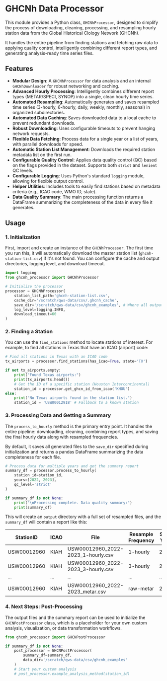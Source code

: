 # GHCNh Data Processor

This module provides a Python class, `GHCNhProcessor`, designed to simplify the process of downloading, cleaning, processing, and resampling hourly station data from the Global Historical Clology Network (GHCNh).

It handles the entire pipeline from finding stations and fetching raw data to applying quality control, intelligently combining different report types, and generating analysis-ready time series files.

## Features

- **Modular Design**: A `GHCNhProcessor` for data analysis and an internal `GHCNhDownloader` for robust networking and caching.
- **Advanced Hourly Processing**: Intelligently combines different report types (METAR/SPECI, SYNOP) into a single, clean hourly time series.
- **Automated Resampling**: Automatically generates and saves resampled time series (3-hourly, 6-hourly, daily, weekly, monthly, seasonal) in organized subdirectories.
- **Automated Data Caching**: Saves downloaded data to a local cache to prevent redundant downloads.
- **Robust Downloading**: Uses configurable timeouts to prevent hanging network requests.
- **Flexible Data Fetching**: Process data for a single year or a list of years, with parallel downloads for speed.
- **Automatic Station List Management**: Downloads the required station metadata list on the first run.
- **Configurable Quality Control**: Applies data quality control (QC) based on the flags provided in the dataset. Supports both `strict` and `lenient` QC levels.
- **Configurable Logging**: Uses Python's standard `logging` module, allowing for flexible output control.
- **Helper Utilities**: Includes tools to easily find stations based on metadata criteria (e.g., ICAO code, WMO ID, state).
- **Data Quality Summary**: The main processing function returns a DataFrame summarizing the completeness of the data in every file it generates.

## Usage

### 1. Initialization

First, import and create an instance of the `GHCNhProcessor`. The first time you run this, it will automatically download the master station list (`ghcnh-station-list.csv`) if it's not found. You can configure the cache and output directories, logging level, and download timeout.

```python
import logging
from ghcnh_processor import GHCNhProcessor

# Initialize the processor
processor = GHCNhProcessor(
    station_list_path='ghcnh-station-list.csv',
    cache_dir='/scratch/qws-data/csv/.ghcnh_cache',
    save_dir='/scratch/qws-data/csv/ghcnh_examples', # Where all output files will be saved
    log_level=logging.INFO,
    download_timeout=60
)
```

### 2. Finding a Station

You can use the `find_stations` method to locate stations of interest. For example, to find all stations in Texas that have an ICAO (airport) code:

```python
# Find all stations in Texas with an ICAO code
tx_airports = processor.find_stations(has_icao=True, state='TX')

if not tx_airports.empty:
    print("Found Texas airports:")
    print(tx_airports.head())
    # Get the ID of a specific station (Houston Intercontinental)
    station_id = processor.get_ghcn_id_from_icao('KHOU')
else:
    print("No Texas airports found in the station list.")
    station_id = 'USW00012918' # Fallback to a known station
```

### 3. Processing Data and Getting a Summary

The `process_to_hourly` method is the primary entry point. It handles the entire pipeline: downloading, cleaning, combining report types, and saving the final hourly data along with resampled frequencies.

By default, it saves all generated files to the `save_dir` specified during initialization and returns a pandas DataFrame summarizing the data completeness for each file.

```python
# Process data for multiple years and get the summary report
summary_df = processor.process_to_hourly(
    station_id=station_id,
    years=[2022, 2023],
    qc_level='strict'
)

if summary_df is not None:
    print("\nProcessing complete. Data quality summary:")
    print(summary_df)
```

This will create an `output` directory with a full set of resampled files, and the `summary_df` will contain a report like this:

| StationID   | ICAO | File                                 | Resample Frequency | Start Year | End Year | temperature | dew_point_temperature | ... |
|-------------|------|--------------------------------------|--------------------|------------|----------|-------------|-----------------------|-----|
| USW00012960 | KIAH | USW00012960_2022-2023_1-hourly.csv   | 1-hourly           | 2022       | 2023     | 98.71       | 98.65                 | ... |
| USW00012960 | KIAH | USW00012960_2022-2023_3-hourly.csv   | 3-hourly           | 2022       | 2023     | 100.00      | 100.00                | ... |
| ...         | ...  | ...                                  | ...                | ...        | ...      | ...         | ...                   | ... |
| USW00012960 | KIAH | USW00012960_2022-2023_metar.csv      | raw-metar          | 2022       | 2023     | 98.60       | 98.54                 | ... |


### 4. Next Steps: Post-Processing

The output files and the summary report can be used to initialize the `GHCNPostProcessor` class, which is a placeholder for your own custom analysis, visualization, or data transformation workflows.

```python
from ghcnh_processor import GHCNPostProcessor

if summary_df is not None:
    post_processor = GHCNPostProcessor(
        summary_df=summary_df,
        data_dir='/scratch/qws-data/csv/ghcnh_examples'
    )
    # Start your custom analysis
    # post_processor.example_analysis_method(station_id)
```
